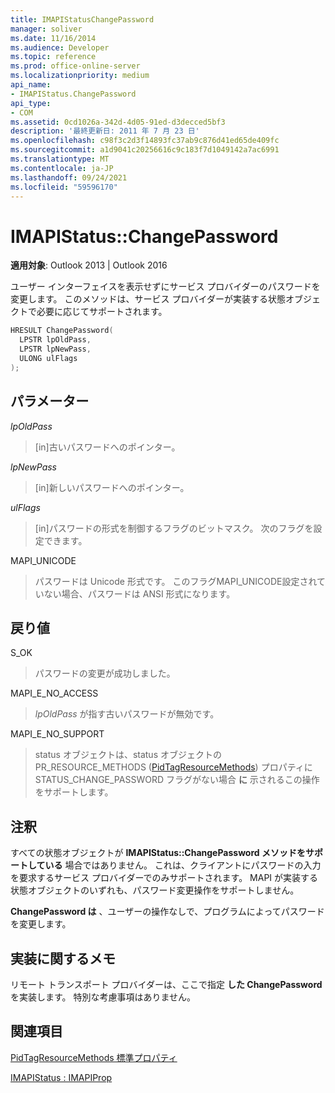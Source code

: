 ```yaml
---
title: IMAPIStatusChangePassword
manager: soliver
ms.date: 11/16/2014
ms.audience: Developer
ms.topic: reference
ms.prod: office-online-server
ms.localizationpriority: medium
api_name:
- IMAPIStatus.ChangePassword
api_type:
- COM
ms.assetid: 0cd1026a-342d-4d05-91ed-d3decced5bf3
description: '最終更新日: 2011 年 7 月 23 日'
ms.openlocfilehash: c98f3c2d3f14893fc37ab9c876d41ed65de409fc
ms.sourcegitcommit: a1d9041c20256616c9c183f7d1049142a7ac6991
ms.translationtype: MT
ms.contentlocale: ja-JP
ms.lasthandoff: 09/24/2021
ms.locfileid: "59596170"
---
```

# <a name="imapistatuschangepassword"></a>IMAPIStatus::ChangePassword

  
  
**適用対象**: Outlook 2013 | Outlook 2016 
  
ユーザー インターフェイスを表示せずにサービス プロバイダーのパスワードを変更します。 このメソッドは、サービス プロバイダーが実装する状態オブジェクトで必要に応じてサポートされます。
  
```cpp
HRESULT ChangePassword(
  LPSTR lpOldPass,
  LPSTR lpNewPass,
  ULONG ulFlags
);
```

## <a name="parameters"></a>パラメーター

 _lpOldPass_
  
> [in]古いパスワードへのポインター。
    
 _lpNewPass_
  
> [in]新しいパスワードへのポインター。
    
 _ulFlags_
  
> [in]パスワードの形式を制御するフラグのビットマスク。 次のフラグを設定できます。
    
MAPI_UNICODE 
  
> パスワードは Unicode 形式です。 このフラグMAPI_UNICODE設定されていない場合、パスワードは ANSI 形式になります。
    
## <a name="return-value"></a>戻り値

S_OK 
  
> パスワードの変更が成功しました。
    
MAPI_E_NO_ACCESS 
  
> _lpOldPass_ が指す古いパスワードが無効です。 
    
MAPI_E_NO_SUPPORT 
  
> status オブジェクトは、status オブジェクトの PR_RESOURCE_METHODS ([PidTagResourceMethods](pidtagresourcemethods-canonical-property.md)) プロパティに STATUS_CHANGE_PASSWORD フラグがない場合 **に** 示されるこの操作をサポートします。
    
## <a name="remarks"></a>注釈

すべての状態オブジェクトが **IMAPIStatus::ChangePassword メソッドをサポートしている** 場合ではありません。 これは、クライアントにパスワードの入力を要求するサービス プロバイダーでのみサポートされます。 MAPI が実装する状態オブジェクトのいずれも、パスワード変更操作をサポートしません。 
  
 **ChangePassword は** 、ユーザーの操作なしで、プログラムによってパスワードを変更します。 
  
## <a name="notes-to-implementers"></a>実装に関するメモ

リモート トランスポート プロバイダーは、ここで指定 **した ChangePassword** を実装します。 特別な考慮事項はありません。 
  
## <a name="see-also"></a>関連項目



[PidTagResourceMethods 標準プロパティ](pidtagresourcemethods-canonical-property.md)
  
[IMAPIStatus : IMAPIProp](imapistatusimapiprop.md)


